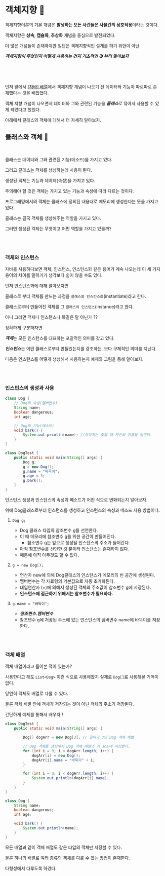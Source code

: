 

# 객체지향 🚀

객체지향이론의 기본 개념은 **발생하는 모든 사건들은 사물간의 상호작용**이라는 것이다.

객체지향은 **상속, 캡슐화, 추상화** 개념을 중심으로 발전되었다.

더 많은 개념들이 존재하지만 일단은 객체지향적인 설계를 하기 위한이 아닌

***객체지향이 무엇인지 어떻게 사용하는 건지 기초적인 것 부터 알아보자***

<br><br><br>

먼저 앞에서 [[자바] 배열](./[자바]_배열)에서 객체지향 개념이 나오기 전 데이터와 기능이 따로따로 존재했다는 것을 배웠었다.

객체 지향 개념이 나오면서 데이터와 그와 관련된 기능을 ***클래스***로 묶어서 사용할 수 있게 되었다고 했었다.

아래에서 클래스와 객체에 대해서 더 자세히 알아보자.

## 클래스와 객체 🎈

<br>

클래스는 데이터와 그와 관련된 기능(메소드)을 가지고 있다.

그리고 클래스는 객체를 생성하는데 사용이 된다.

생성된 객체는 기능과 데이터(속성)을 가지고 있다.

주의해야 할 것은 객체는 가지고 있는 기능과 속성에 따라 다르는 것이다.

프로그래밍에서의 객체는 클래스에 정의된 내용대로 메모리에 생성한다는 뜻을 가지고 있다.

클래스는 결국 객체를 생성해주는 역할을 가지고 있다.

그러면 생성된 객체는 무엇이고 어떤 역할을 가지고 있을까?

<br><br>

### 객체와 인스턴스

자바를 사용하다보면 객체, 인스턴스, 인스턴스화 같은 용어가 계속 나오는데 이 세 가지 용어의 차이를 말하기가 생각보다 쉽지 않을 수도 있다.

먼저 인스턴스화에 대해 알아보자면

클래스로 부터 객체를 만드는 과정을 `클래스의 인스턴스화`(instantiate)라고 한다.

클래스로부터 만들어진 객체를 그 `클래스의 인스턴스`(instance)라고 한다.

아니 그러면 객체나 인스턴스나 똑같은 말 아닌가 ??

정확하게 구분하자면

***객체***는 모든 인스턴스를 대표하는 포괄적인 의미를 갖고 있다.

***인스턴스***는 어떤 클래스로부터 만들었는지를 강조하는, 보다 구체적인 의미를 지닌다.

다음은 인스턴스를 어떻게 생성해서 사용하는지 예제와 그림을 통해 알아보자.

<br><br>

### 인스턴스의 생성과 사용

```java
class Dog {
    // Dog의 속성(멤버변수)
    String name;
    boolean dangerous;
    int age;

    // Dog의 기능(메소드)
    void bark() {
        System.out.println(name); //강아지는 짖을 때 자신의 이름을 말한다.
    }
}

class DogTest {
    public static void main(String[] args) {
        Dog g;
        g = new Dog();
        g.name = "바둑이";
        g.age = 3;
        g.bark();
    }
}
```

인스턴스 생성과 인스턴스의 속성과 메소드가 어떤 식으로 변화되는지 알아보자.

위에 Dog클래스로부터 인스턴스를 생성하고 인스턴스의 속성과 메소드 사용 방법이다.

1. `Dog g;`
    - Dog 클래스 타입의 참조변수 g를 선언한다.
    - 이 때 메모리에 참조변수 g를 위한 공간이 만들어진다.
        - 참소변수 g는 앞으로 생성될 인스턴스의 주소가 들어간다.
    - 아직 참조변수를 선언한 것 뿐이라 인스턴스는 존재하지 않다.
    - 때문에 아직 아무것도 할 수 없다.

2. `g = new Dog();`
    - 연산자 new에 의해 Dog클래스의 인스턴스가 메모리의 빈 공간에 생성된다.
    - 멤버변수는 각 자료형의 기본값으로 자동 초기화된다.
    - 대입연산자 (=)에 의해서 생성된 객체의 주소값이 참조변수 g에 저장된다.
    - **인스턴스에 접근하기 위해서는 참조변수가 필요하다.**

3. `g.name = "바둑이";`
    - ***참조변수.멤버변수***
    - 참조변수 g에 저장된 주소에 있는 인스턴스의 멤버변수 name에 바둑이를 저장한다.

<br><br>

### 객체 배열 

객체 배열이라고 들어본 적이 있는가?

사용한다고 해도 `List<Dog>` 이런 식으로 사용해왔지 실제로 `Dog[]`로 사용해본 기억이 없다.

당연히 객체도 배열로 다룰 수 있다.

물론 객체 배열 안에 객체가 저장되는 것이 아닌 객체의 주소가 저장된다.

간단하게 예제를 통해서 배우자 !

```java
class DogTest {
    public static void main(String[] args) {

        Dog[] dogArr = new Dog[3]; // 길이가 3인 Dog 객체 배별

        // Dog 객체를 생성해서 Dog 객체 배열의 각 요소에 저장한다.
        for (int i = 0; i < dogArr.length; i++) {
            dogArr[i] = new Dog();
            dogArr[i].name = "바둑이" + i;
        }

        for (int i = 0; i < dogArr.length; i++) {
            System.out.println(dogArr[i].name);
        }
    }
}

class Dog {
    String name;
    boolean dangerous;
    int age;

    void bark() {
        System.out.println(name);
    }
}
```

모든 배열과 같이 객체 배열도 같은 타입의 객체만 저장할 수 있다.

물론 하나의 배열로 여러 종류의 객체를 다룰 수 있는 방법이 존재한다.

다형성에서 다루도록 하겠다.